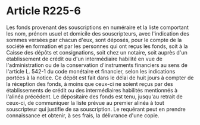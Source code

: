 # Article R225-6

Les fonds provenant des souscriptions en numéraire et la liste comportant les nom, prénom usuel et domicile des souscripteurs, avec l'indication des sommes versées par chacun d'eux, sont déposés, pour le compte de la société en formation et par les personnes qui ont reçus les fonds, soit à la Caisse des dépôts et consignations, soit chez un notaire, soit auprès d'un établissement de crédit ou d'un intermédiaire habilité en vue de l'administration ou de la conservation d'instruments financiers au sens de l'article L. 542-1 du code monétaire et financier, selon les indications portées à la notice.   Ce dépôt est fait dans le délai de huit jours à compter de la réception des fonds, à moins que ceux-ci ne soient reçus par des établissements de crédit ou des intermédiaires habilités mentionnés à l'alinéa précédent.   Le dépositaire des fonds est tenu, jusqu'au retrait de ceux-ci, de communiquer la liste prévue au premier alinéa à tout souscripteur qui justifie de sa souscription. Le requérant peut en prendre connaissance et obtenir, à ses frais, la délivrance d'une copie.